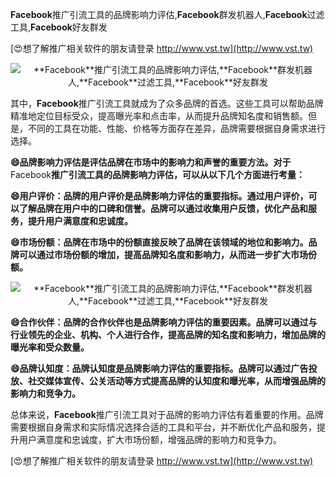 **Facebook**推广引流工具的品牌影响力评估,**Facebook**群发机器人,**Facebook**过滤工具,**Facebook**好友群发

[😍想了解推广相关软件的朋友请登录 http://www.vst.tw](http://www.vst.tw)

 <center><img src="https://vst.tw/MP4/tuiguang/png/1.png" alt="**Facebook**推广引流工具的品牌影响力评估,**Facebook**群发机器人,**Facebook**过滤工具,**Facebook**好友群发"></center>

其中，**Facebook**推广引流工具就成为了众多品牌的首选。这些工具可以帮助品牌精准地定位目标受众，提高曝光率和点击率，从而提升品牌知名度和销售额。但是，不同的工具在功能、性能、价格等方面存在差异，品牌需要根据自身需求进行选择。

**😄品牌影响力评估是评估品牌在市场中的影响力和声誉的重要方法。对于**Facebook**推广引流工具的品牌影响力评估，可以从以下几个方面进行考量：**

**😄用户评价：品牌的用户评价是品牌影响力评估的重要指标。通过用户评价，可以了解品牌在用户中的口碑和信誉。品牌可以通过收集用户反馈，优化产品和服务，提升用户满意度和忠诚度。**

**😄市场份额：品牌在市场中的份额直接反映了品牌在该领域的地位和影响力。品牌可以通过市场份额的增加，提高品牌知名度和影响力，从而进一步扩大市场份额。**

 <center><img src="https://vst.tw/MP4/tuiguang/png/4.png" alt="**Facebook**推广引流工具的品牌影响力评估,**Facebook**群发机器人,**Facebook**过滤工具,**Facebook**好友群发"></center>

**😄合作伙伴：品牌的合作伙伴也是品牌影响力评估的重要因素。品牌可以通过与行业领先的企业、机构、个人进行合作，提高品牌的知名度和影响力，增加品牌的曝光率和受众数量。**

**😄品牌认知度：品牌认知度是品牌影响力评估的重要指标。品牌可以通过广告投放、社交媒体宣传、公关活动等方式提高品牌的认知度和曝光率，从而增强品牌的影响力和竞争力。**

总体来说，**Facebook**推广引流工具对于品牌的影响力评估有着重要的作用。品牌需要根据自身需求和实际情况选择合适的工具和平台，并不断优化产品和服务，提升用户满意度和忠诚度，扩大市场份额，增强品牌的影响力和竞争力。

[😍想了解推广相关软件的朋友请登录 http://www.vst.tw](http://www.vst.tw)



